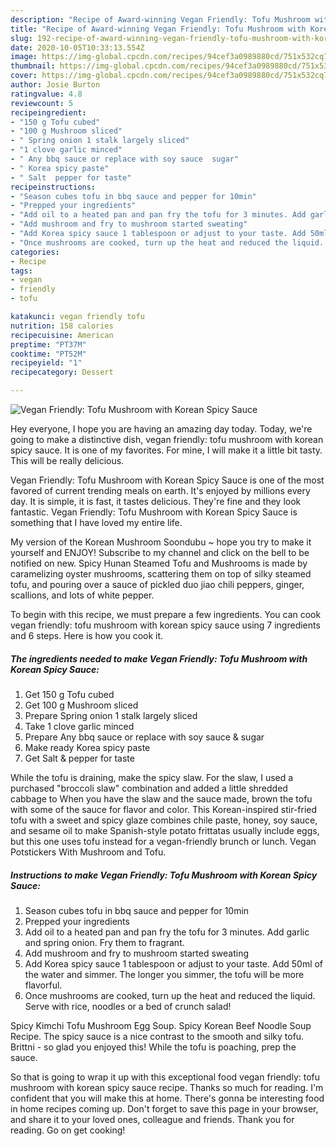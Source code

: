 ```yaml
---
description: "Recipe of Award-winning Vegan Friendly: Tofu Mushroom with Korean Spicy Sauce"
title: "Recipe of Award-winning Vegan Friendly: Tofu Mushroom with Korean Spicy Sauce"
slug: 192-recipe-of-award-winning-vegan-friendly-tofu-mushroom-with-korean-spicy-sauce
date: 2020-10-05T10:33:13.554Z
image: https://img-global.cpcdn.com/recipes/94cef3a0989880cd/751x532cq70/vegan-friendly-tofu-mushroom-with-korean-spicy-sauce-recipe-main-photo.jpg
thumbnail: https://img-global.cpcdn.com/recipes/94cef3a0989880cd/751x532cq70/vegan-friendly-tofu-mushroom-with-korean-spicy-sauce-recipe-main-photo.jpg
cover: https://img-global.cpcdn.com/recipes/94cef3a0989880cd/751x532cq70/vegan-friendly-tofu-mushroom-with-korean-spicy-sauce-recipe-main-photo.jpg
author: Josie Burton
ratingvalue: 4.8
reviewcount: 5
recipeingredient:
- "150 g Tofu cubed"
- "100 g Mushroom sliced"
- " Spring onion 1 stalk largely sliced"
- "1 clove garlic minced"
- " Any bbq sauce or replace with soy sauce  sugar"
- " Korea spicy paste"
- " Salt  pepper for taste"
recipeinstructions:
- "Season cubes tofu in bbq sauce and pepper for 10min"
- "Prepped your ingredients"
- "Add oil to a heated pan and pan fry the tofu for 3 minutes. Add garlic and spring onion. Fry them to fragrant."
- "Add mushroom and fry to mushroom started sweating"
- "Add Korea spicy sauce 1 tablespoon or adjust to your taste. Add 50ml of the water and simmer. The longer you simmer, the tofu will be more flavorful."
- "Once mushrooms are cooked, turn up the heat and reduced the liquid. Serve with rice, noodles or a bed of crunch salad!"
categories:
- Recipe
tags:
- vegan
- friendly
- tofu

katakunci: vegan friendly tofu 
nutrition: 158 calories
recipecuisine: American
preptime: "PT37M"
cooktime: "PT52M"
recipeyield: "1"
recipecategory: Dessert

---
```



![Vegan Friendly: Tofu Mushroom with Korean Spicy Sauce](https://img-global.cpcdn.com/recipes/94cef3a0989880cd/751x532cq70/vegan-friendly-tofu-mushroom-with-korean-spicy-sauce-recipe-main-photo.jpg)

Hey everyone, I hope you are having an amazing day today. Today, we're going to make a distinctive dish, vegan friendly: tofu mushroom with korean spicy sauce. It is one of my favorites. For mine, I will make it a little bit tasty. This will be really delicious.

Vegan Friendly: Tofu Mushroom with Korean Spicy Sauce is one of the most favored of current trending meals on earth. It's enjoyed by millions every day. It is simple, it is fast, it tastes delicious. They're fine and they look fantastic. Vegan Friendly: Tofu Mushroom with Korean Spicy Sauce is something that I have loved my entire life.

My version of the Korean Mushroom Soondubu ~ hope you try to make it yourself and ENJOY! Subscribe to my channel and click on the bell to be notified on new. Spicy Hunan Steamed Tofu and Mushrooms is made by caramelizing oyster mushrooms, scattering them on top of silky steamed tofu, and pouring over a sauce of pickled duo jiao chili peppers, ginger, scallions, and lots of white pepper.


To begin with this recipe, we must prepare a few ingredients. You can cook vegan friendly: tofu mushroom with korean spicy sauce using 7 ingredients and 6 steps. Here is how you cook it.

<!--inarticleads1-->

##### The ingredients needed to make Vegan Friendly: Tofu Mushroom with Korean Spicy Sauce:

1. Get 150 g Tofu cubed
1. Get 100 g Mushroom sliced
1. Prepare  Spring onion 1 stalk largely sliced
1. Take 1 clove garlic minced
1. Prepare  Any bbq sauce or replace with soy sauce &amp; sugar
1. Make ready  Korea spicy paste
1. Get  Salt &amp; pepper for taste


While the tofu is draining, make the spicy slaw. For the slaw, I used a purchased &#34;broccoli slaw&#34; combination and added a little shredded cabbage to When you have the slaw and the sauce made, brown the tofu with some of the sauce for flavor and color. This Korean-inspired stir-fried tofu with a sweet and spicy glaze combines chile paste, honey, soy sauce, and sesame oil to make Spanish-style potato frittatas usually include eggs, but this one uses tofu instead for a vegan-friendly brunch or lunch. Vegan Potstickers With Mushroom and Tofu. 

<!--inarticleads2-->

##### Instructions to make Vegan Friendly: Tofu Mushroom with Korean Spicy Sauce:

1. Season cubes tofu in bbq sauce and pepper for 10min
1. Prepped your ingredients
1. Add oil to a heated pan and pan fry the tofu for 3 minutes. Add garlic and spring onion. Fry them to fragrant.
1. Add mushroom and fry to mushroom started sweating
1. Add Korea spicy sauce 1 tablespoon or adjust to your taste. Add 50ml of the water and simmer. The longer you simmer, the tofu will be more flavorful.
1. Once mushrooms are cooked, turn up the heat and reduced the liquid. Serve with rice, noodles or a bed of crunch salad!


Spicy Kimchi Tofu Mushroom Egg Soup. Spicy Korean Beef Noodle Soup Recipe. The spicy sauce is a nice contrast to the smooth and silky tofu. Brittni - so glad you enjoyed this! While the tofu is poaching, prep the sauce. 

So that is going to wrap it up with this exceptional food vegan friendly: tofu mushroom with korean spicy sauce recipe. Thanks so much for reading. I'm confident that you will make this at home. There's gonna be interesting food in home recipes coming up. Don't forget to save this page in your browser, and share it to your loved ones, colleague and friends. Thank you for reading. Go on get cooking!

